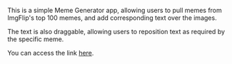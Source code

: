 This is a simple Meme Generator app, allowing users to pull memes from 
ImgFlip's top 100 memes, and add corresponding text over the images. 

The text is also draggable, allowing users to reposition text as required by 
the specific meme. 

You can access the link [here](https://heykzhao-meme-generator.netlify.app).